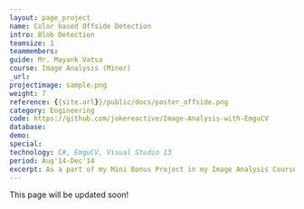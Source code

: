 ```yaml
---
layout: page_project
name: Color based Offside Detection
intro: Blob Detection
teamsize: 1
teammembers: 
guide: Mr. Mayank Vatsa
course: Image Analysis (Minor)
_url: 
projectimage: sample.png
weight: 7
reference: {{site.url}}/public/docs/poster_offside.png
category: Engineering
code: https://github.com/jokereactive/Image-Analysis-with-EmguCV
database:
demo: 
special:
technology: C#, EmguCV, Visual Studio 13
period: Aug'14-Dec'14
excerpt: As a part of my Mini Bonus Project in my Image Analysis Course I built a software in C# using emguCV Library to effectively detect players in a football field using Color based object Segmentation. I further wrote an algorithm to detect offside in the game by combining data coming from cameras located at various angles across the field.
---
```

This page will be updated soon!